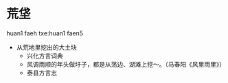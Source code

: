 # 荒垡
huan1 faeh
txe:huan1 faen5
+ 从荒地里挖出的大土块
  * 兴化方言词典
  - 风调雨顺的年头做圩子，都是从荡边、湖滩上挖～。（马春阳《风里雨里》）
  * 泰县方言志
